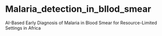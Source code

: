 # Malaria_detection_in_bllod_smear
AI-Based Early Diagnosis of Malaria in Blood Smear for Resource-Limited Settings in Africa
